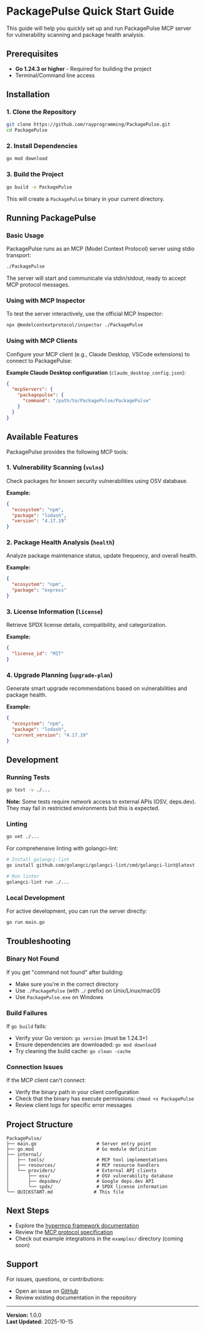 # PackagePulse Quick Start Guide

This guide will help you quickly set up and run PackagePulse MCP server for vulnerability scanning and package health analysis.

## Prerequisites

- **Go 1.24.3 or higher** - Required for building the project
- Terminal/Command line access

## Installation

### 1. Clone the Repository

```bash
git clone https://github.com/rayprogramming/PackagePulse.git
cd PackagePulse
```

### 2. Install Dependencies

```bash
go mod download
```

### 3. Build the Project

```bash
go build -o PackagePulse
```

This will create a `PackagePulse` binary in your current directory.

## Running PackagePulse

### Basic Usage

PackagePulse runs as an MCP (Model Context Protocol) server using stdio transport:

```bash
./PackagePulse
```

The server will start and communicate via stdin/stdout, ready to accept MCP protocol messages.

### Using with MCP Inspector

To test the server interactively, use the official MCP Inspector:

```bash
npx @modelcontextprotocol/inspector ./PackagePulse
```

### Using with MCP Clients

Configure your MCP client (e.g., Claude Desktop, VSCode extensions) to connect to PackagePulse:

**Example Claude Desktop configuration** (`claude_desktop_config.json`):

```json
{
  "mcpServers": {
    "packagepulse": {
      "command": "/path/to/PackagePulse/PackagePulse"
    }
  }
}
```

## Available Features

PackagePulse provides the following MCP tools:

### 1. Vulnerability Scanning (`vulns`)
Check packages for known security vulnerabilities using OSV database.

**Example:**
```json
{
  "ecosystem": "npm",
  "package": "lodash",
  "version": "4.17.19"
}
```

### 2. Package Health Analysis (`health`)
Analyze package maintenance status, update frequency, and overall health.

**Example:**
```json
{
  "ecosystem": "npm",
  "package": "express"
}
```

### 3. License Information (`license`)
Retrieve SPDX license details, compatibility, and categorization.

**Example:**
```json
{
  "license_id": "MIT"
}
```

### 4. Upgrade Planning (`upgrade-plan`)
Generate smart upgrade recommendations based on vulnerabilities and package health.

**Example:**
```json
{
  "ecosystem": "npm",
  "package": "lodash",
  "current_version": "4.17.19"
}
```

## Development

### Running Tests

```bash
go test -v ./...
```

**Note:** Some tests require network access to external APIs (OSV, deps.dev). They may fail in restricted environments but this is expected.

### Linting

```bash
go vet ./...
```

For comprehensive linting with golangci-lint:

```bash
# Install golangci-lint
go install github.com/golangci/golangci-lint/cmd/golangci-lint@latest

# Run linter
golangci-lint run ./...
```

### Local Development

For active development, you can run the server directly:

```bash
go run main.go
```

## Troubleshooting

### Binary Not Found
If you get "command not found" after building:
- Make sure you're in the correct directory
- Use `./PackagePulse` (with `./` prefix) on Unix/Linux/macOS
- Use `PackagePulse.exe` on Windows

### Build Failures
If `go build` fails:
- Verify your Go version: `go version` (must be 1.24.3+)
- Ensure dependencies are downloaded: `go mod download`
- Try cleaning the build cache: `go clean -cache`

### Connection Issues
If the MCP client can't connect:
- Verify the binary path in your client configuration
- Check that the binary has execute permissions: `chmod +x PackagePulse`
- Review client logs for specific error messages

## Project Structure

```
PackagePulse/
├── main.go                      # Server entry point
├── go.mod                       # Go module definition
├── internal/
│   ├── tools/                   # MCP tool implementations
│   ├── resources/               # MCP resource handlers
│   └── providers/               # External API clients
│       ├── osv/                 # OSV vulnerability database
│       ├── depsdev/             # Google deps.dev API
│       └── spdx/                # SPDX license information
└── QUICKSTART.md               # This file
```

## Next Steps

- Explore the [hypermcp framework documentation](https://github.com/rayprogramming/hypermcp)
- Review the [MCP protocol specification](https://modelcontextprotocol.io)
- Check out example integrations in the `examples/` directory (coming soon)

## Support

For issues, questions, or contributions:
- Open an issue on [GitHub](https://github.com/rayprogramming/PackagePulse/issues)
- Review existing documentation in the repository

---

**Version:** 1.0.0  
**Last Updated:** 2025-10-15
